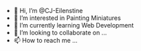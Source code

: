 - 👋 Hi, I’m @CJ-Eilenstine
- 👀 I’m interested in Painting Miniatures
- 🌱 I’m currently learning Web Development
- 💞️ I’m looking to collaborate on ...
- 📫 How to reach me ...

<!---
CJ-Eilenstine/CJ-Eilenstine is a ✨ special ✨ repository because its `README.md` (this file) appears on your GitHub profile.
You can click the Preview link to take a look at your changes.
--->
